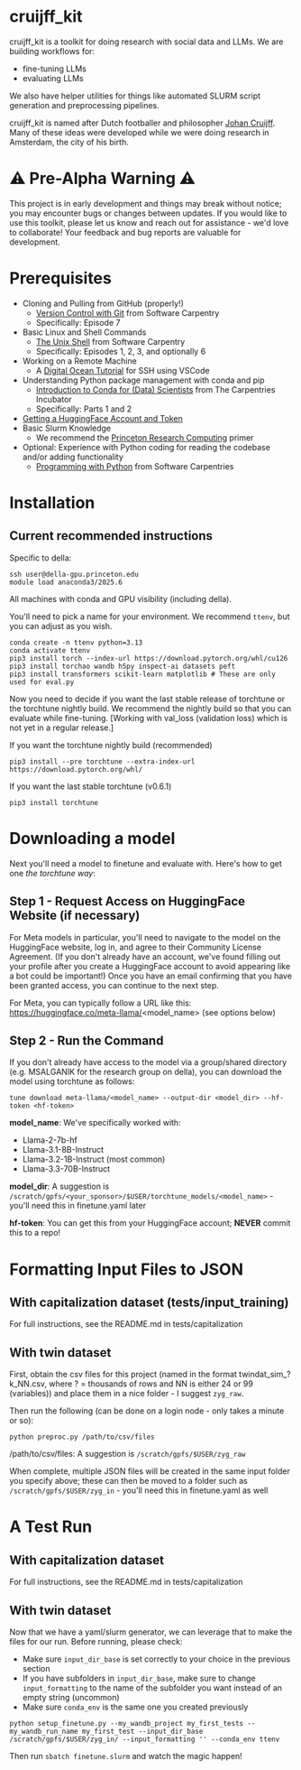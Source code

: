 # cruijff_kit

cruijff_kit is a toolkit for doing research with social data and LLMs. We are building workflows for:

- fine-tuning LLMs
- evaluating LLMs

We also have helper utilities for things like automated SLURM script generation and preprocessing pipelines.

cruijff_kit is named after Dutch footballer and philosopher [Johan Cruijff](https://en.wikipedia.org/wiki/Johan_Cruyff). Many of these ideas were developed while we were doing research in Amsterdam, the city of his birth.

# ⚠️ Pre-Alpha Warning ⚠️

This project is in early development and things may break without notice; you may encounter bugs or changes between updates. If you would like to use this toolkit, please let us know and reach out for assistance - we'd love to collaborate! Your feedback and bug reports are valuable for development.

# Prerequisites

- Cloning and Pulling from GitHub (properly!)
  - [Version Control with Git](https://swcarpentry.github.io/git-novice/) from Software Carpentry
  - Specifically: Episode 7
- Basic Linux and Shell Commands
  - [The Unix Shell](https://swcarpentry.github.io/shell-novice/) from Software Carpentry
  - Specifically: Episodes 1, 2, 3, and optionally 6
- Working on a Remote Machine
  - A [Digital Ocean Tutorial](https://www.digitalocean.com/community/tutorials/how-to-use-visual-studio-code-for-remote-development-via-the-remote-ssh-plugin) for SSH using VSCode
- Understanding Python package management with conda and pip
  - [Introduction to Conda for (Data) Scientists](https://carpentries-incubator.github.io/introduction-to-conda-for-data-scientists/) from The Carpentries Incubator
  - Specifically: Parts 1 and 2
- [Getting a HuggingFace Account and Token](https://huggingface.co/docs/hub/en/security-tokens)
- Basic Slurm Knowledge
  - We recommend the [Princeton Research Computing](https://researchcomputing.princeton.edu/support/knowledge-base/slurm) primer
- Optional: Experience with Python coding for reading the codebase and/or adding functionality
  - [Programming with Python](https://swcarpentry.github.io/python-novice-inflammation/) from Software Carpentries

# Installation

## Current recommended instructions

Specific to della:
```
ssh user@della-gpu.princeton.edu
module load anaconda3/2025.6 
```

All machines with conda and GPU visibility (including della).  

You'll need to pick a name for your environment.  We recommend `ttenv`, but you can adjust as you wish.

```
conda create -n ttenv python=3.13
conda activate ttenv
pip3 install torch --index-url https://download.pytorch.org/whl/cu126
pip3 install torchao wandb h5py inspect-ai datasets peft
pip3 install transformers scikit-learn matplotlib # These are only used for eval.py
```

Now you need to decide if you want the last stable release of torchtune or the torchtune nightly build. We recommend the nightly build so that you can evaluate while fine-tuning. [Working with val_loss (validation loss) which is not yet in a regular release.]

If you want the torchtune nightly build (recommended)
```
pip3 install --pre torchtune --extra-index-url https://download.pytorch.org/whl/
```

If you want the last stable torchtune (v0.6.1)
```
pip3 install torchtune
```

# Downloading a model

Next you'll need a model to finetune and evaluate with. Here's how to get one *the torchtune way*:

## Step 1 - Request Access on HuggingFace Website (if necessary)

For Meta models in particular, you'll need to navigate to the model on the HuggingFace website, log in, and agree to their Community License Agreement. (If you don't already have an account, we've found filling out your profile after you create a HuggingFace account to avoid appearing like a bot could be important!) Once you have an email confirming that you have been granted access, you can continue to the next step.

For Meta, you can typically follow a URL like this: https://huggingface.co/meta-llama/<model_name> (see options below)

## Step 2 - Run the Command

If you don't already have access to the model via a group/shared directory (e.g. MSALGANIK for the research group on della), you can download the model using torchtune as follows:

```
tune download meta-llama/<model_name> --output-dir <model_dir> --hf-token <hf-token>
```
**model_name**: We've specifically worked with:
* Llama-2-7b-hf
* Llama-3.1-8B-Instruct
* Llama-3.2-1B-Instruct (most common)
* Llama-3.3-70B-Instruct

**model_dir**: A suggestion is `/scratch/gpfs/<your_sponsor>/$USER/torchtune_models/<model_name>` - you'll need this in finetune.yaml later

**hf-token**: You can get this from your HuggingFace account; **NEVER** commit this to a repo!

# Formatting Input Files to JSON

## With capitalization dataset (tests/input_training)

For full instructions, see the README.md in tests/capitalization

## With twin dataset

First, obtain the csv files for this project (named in the format twindat_sim_?k_NN.csv, where ? = thousands of rows and NN is either 24 or 99 (variables)) and place them in a nice folder - I suggest `zyg_raw`.

Then run the following (can be done on a login node - only takes a minute or so):

```
python preproc.py /path/to/csv/files
```

/path/to/csv/files: A suggestion is `/scratch/gpfs/$USER/zyg_raw`

When complete, multiple JSON files will be created in the same input folder you specify above; these can then be moved to a folder such as `/scratch/gpfs/$USER/zyg_in` - you'll need this in finetune.yaml as well

# A Test Run

## With capitalization dataset

For full instructions, see the README.md in tests/capitalization

## With twin dataset

Now that we have a yaml/slurm generator, we can leverage that to make the files for our run. Before running, please check:

* Make sure `input_dir_base` is set correctly to your choice in the previous section
* If you have subfolders in `input_dir_base`, make sure to change `input_formatting` to the name of the subfolder you want instead of an empty string (uncommon)
* Make sure `conda_env` is the same one you created previously

```
python setup_finetune.py --my_wandb_project my_first_tests --my_wandb_run_name my_first_test --input_dir_base /scratch/gpfs/$USER/zyg_in/ --input_formatting '' --conda_env ttenv
```

Then run `sbatch finetune.slurm` and watch the magic happen!


